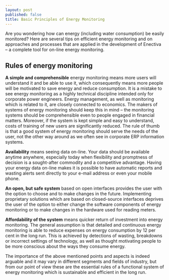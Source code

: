 ```yaml
---
layout: post
published: false
title: Basic Principles of Energy Monitoring
---
```


Are you wondering how can energy (including water consumption) be easily monitored? Here are several tips on efficient energy monitoring and on approaches and processes that are applied in the development of Enectiva – a complete tool for on-line energy monitoring. 


## Rules of energy monitoring

**A simple and comprehensible** energy monitoring means more users will understand it and be able to use it, which consequently means more people will be motivated to save energy and reduce consumption. It is a mistake to see energy monitoring as a highly technical discipline intended only for corporate power engineers. Energy management, as well as monitoring which is related to it, are closely connected to economics. The makers of systems of energy monitoring should keep this in mind – the monitoring systems should be comprehensible even to people engaged in financial matters. Moreover, if the system is kept simple and easy to understand, costs of training of new users are significantly reduced. The rule of thumb is that a good system of energy monitoring should serve the needs of the user, not the other way around as we often see in corporate ERP information systems.

**Availability** means seeing data on-line. Your data should be available anytime anywhere, especially today when flexibility and promptness of decision is a sought-after commodity and a competitive advantage. Having your energy data on-line makes it is possible to have automatic reports and wasting alerts sent directly to your e-mail address or even your mobile phone. 

**An open, but safe system** based on open interfaces provides the user with the option to choose and to make changes in the future. Implementing proprietary solutions which are based on closed-source interfaces deprives the user of the option to either change the software components of energy monitoring or to make changes in the hardware used for reading meters.

**Affordability of the system** means quicker return of investment into energy monitoring. The general assumption is that detailed and continuous energy monitoring is able to reduce expenses on energy consumption by 12 per cent in the long run. This is achieved by detections of wasting, breakdowns or incorrect settings of technology, as well as thought motivating people to be more conscious about the ways they consume energy. 

The importance of the above mentioned points and aspects is indeed arguable and it may vary in different segments and fields of industry, but from our point of view these are the essential rules of a functional system of energy monitoring which is sustainable and efficient in the long run.
